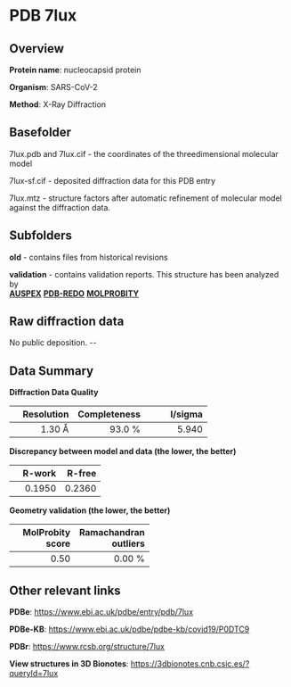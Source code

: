 # PDB 7lux

## Overview

**Protein name**: nucleocapsid protein

**Organism**: SARS-CoV-2

**Method**: X-Ray Diffraction



## Basefolder

7lux.pdb and 7lux.cif - the coordinates of the threedimensional molecular model

7lux-sf.cif - deposited diffraction data for this PDB entry

7lux.mtz - structure factors after automatic refinement of molecular model against the diffraction data.

## Subfolders



**old** - contains files from historical revisions

**validation** - contains validation reports. This structure has been analyzed by <br>[**AUSPEX**](https://github.com/thorn-lab/coronavirus_structural_task_force/tree/master/pdb/nucleocapsid_protein/SARS-CoV-2/7lux/validation/auspex) [**PDB-REDO**](https://github.com/thorn-lab/coronavirus_structural_task_force/tree/master/pdb/nucleocapsid_protein/SARS-CoV-2/7lux/validation/pdb-redo) [**MOLPROBITY**](https://github.com/thorn-lab/coronavirus_structural_task_force/tree/master/pdb/nucleocapsid_protein/SARS-CoV-2/7lux/validation/molprobity)   



## Raw diffraction data

No public deposition. --<br> 

## Data Summary
**Diffraction Data Quality**

|   | Resolution | Completeness| I/sigma |
|---|-------------:|----------------:|--------------:|
|   |1.30 Å|93.0  %|<img width=50/>5.940|

**Discrepancy between model and data (the lower, the better)**

|   | **R-work**| **R-free**   
|---|-------------:|----------------:|           
||  0.1950|  0.2360|

**Geometry validation (the lower, the better)**

|   |**MolProbity<br>score**| **Ramachandran<br>outliers** 
|---|-------------:|----------------:|
||  0.50|  0.00 %|

 

 



## Other relevant links 
**PDBe**:  https://www.ebi.ac.uk/pdbe/entry/pdb/7lux

**PDBe-KB**: https://www.ebi.ac.uk/pdbe/pdbe-kb/covid19/P0DTC9 
 
**PDBr**: https://www.rcsb.org/structure/7lux 

**View structures in 3D Bionotes**: https://3dbionotes.cnb.csic.es/?queryId=7lux

